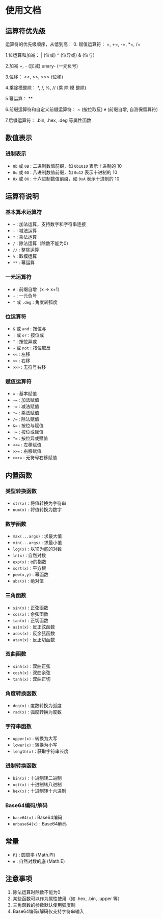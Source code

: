 # 使用文档

## 运算符优先级
运算符的优先级顺序，从低到高：
0. 赋值运算符：
=, +=, -=, *=, /=

1.位运算和加减：
| (位或)
^ (位异或)
& (位与)

2.加减
+, - (加减)
unary- (一元负号)

3.位移：
<<, >>, >>> (位移)

4.乘除模整除：
*, /, %, // (乘 除 模 整除)

5.幂运算：
**

6.前缀运算符和自定义前缀运算符：
~ (按位取反)
`#` (前缀自增, 自测保留算符)

7.后缀运算符：
.bin, .hex, .deg 等属性函数

## 数值表示

### 进制表示
- `0b` 或 `0B` : 二进制数值前缀，如 `0b1010` 表示十进制的 10
- `0o` 或 `0O` : 八进制数值前缀，如 `0o12` 表示十进制的 10
- `0x` 或 `0X` : 十六进制数值前缀，如 `0xA` 表示十进制的 10

## 运算符说明

### 基本算术运算符
- `+` : 加法运算，支持数字和字符串连接
- `-` : 减法运算
- `*` : 乘法运算
- `/` : 除法运算（除数不能为0）
- `//` : 整除运算
- `%` : 取模运算
- `**` : 幂运算

### 一元运算符
- `#` : 前缀自增（x → x+1）
- `-` : 一元负号
- `°` 或 `.deg` : 角度转弧度

### 位运算符
- `&` 或 `and` : 按位与
- `|` 或 `or` : 按位或
- `^` : 按位异或
- `~` 或 `not` : 按位取反
- `<<` : 左移
- `>>` : 右移
- `>>>` : 无符号右移

### 赋值运算符
- `=` : 基本赋值
- `+=` : 加法赋值
- `-=` : 减法赋值
- `*=` : 乘法赋值
- `/=` : 除法赋值
- `&=` : 按位与赋值
- `|=` : 按位或赋值
- `^=` : 按位异或赋值
- `<<=` : 左移赋值
- `>>=` : 右移赋值
- `>>>=` : 无符号右移赋值

## 内置函数

### 类型转换函数
- `str(x)` : 将值转换为字符串
- `num(x)` : 将值转换为数字

### 数学函数
- `max(...args)` : 求最大值
- `min(...args)` : 求最小值
- `log(x)` : 以10为底的对数
- `ln(x)` : 自然对数
- `exp(x)` : e的指数
- `sqrt(x)` : 平方根
- `pow(x,y)` : 幂函数
- `abs(x)` : 绝对值

### 三角函数
- `sin(x)` : 正弦函数
- `cos(x)` : 余弦函数
- `tan(x)` : 正切函数
- `asin(x)` : 反正弦函数
- `acos(x)` : 反余弦函数
- `atan(x)` : 反正切函数

### 双曲函数
- `sinh(x)` : 双曲正弦
- `cosh(x)` : 双曲余弦
- `tanh(x)` : 双曲正切

### 角度转换函数
- `deg(x)` : 度数转换为弧度
- `rad(x)` : 弧度转换为度数

### 字符串函数
- `upper(x)` : 转换为大写
- `lower(x)` : 转换为小写
- `length(x)` : 获取字符串长度

### 进制转换函数
- `bin(x)` : 十进制转二进制
- `oct(x)` : 十进制转八进制
- `hex(x)` : 十进制转十六进制

### Base64编码/解码
- `base64(x)` : Base64编码
- `unbase64(x)` : Base64解码

## 常量
- `PI` : 圆周率 (Math.PI)
- `e` : 自然对数的底 (Math.E)

## 注意事项
1. 除法运算时除数不能为0
2. 某些函数可以作为属性使用（如 .hex, .bin, .upper 等）
3. 三角函数的参数默认使用弧度制
4. Base64编码/解码仅支持字符串输入
